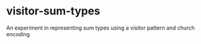 # visitor-sum-types
An experiment in representing sum types using a visitor pattern and church encoding
